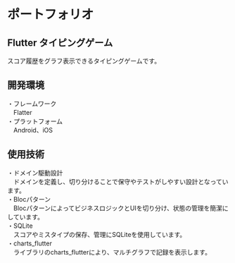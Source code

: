 # ポートフォリオ

## Flutter タイピングゲーム
スコア履歴をグラフ表示できるタイピングゲームです。

## 開発環境
・フレームワーク  
　Flatter  
・プラットフォーム  
　Android、iOS  

## 使用技術
・ドメイン駆動設計  
　ドメインを定義し、切り分けることで保守やテストがしやすい設計となっています。  
・Blocパターン  
　BlocパターンによってビジネスロジックとUIを切り分け、状態の管理を簡潔にしています。  
・SQLite  
　スコアやミスタイプの保存、管理にSQLiteを使用しています。  
・charts_flutter  
　ライブラリのcharts_flutterにより、マルチグラフで記録を表示します。